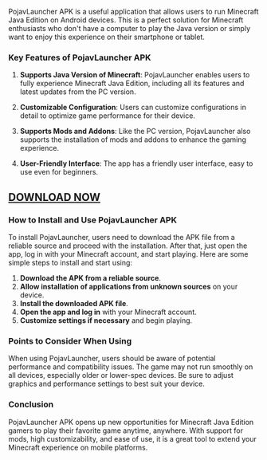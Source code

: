 PojavLauncher APK is a useful application that allows users to run Minecraft Java Edition on Android devices. This is a perfect solution for Minecraft enthusiasts who don't have a computer to play the Java version or simply want to enjoy this experience on their smartphone or tablet.

### Key Features of PojavLauncher APK

1. **Supports Java Version of Minecraft**: PojavLauncher enables users to fully experience Minecraft Java Edition, including all its features and latest updates from the PC version.

2. **Customizable Configuration**: Users can customize configurations in detail to optimize game performance for their device.

3. **Supports Mods and Addons**: Like the PC version, PojavLauncher also supports the installation of mods and addons to enhance the gaming experience.

4. **User-Friendly Interface**: The app has a friendly user interface, easy to use even for beginners.

## [DOWNLOAD NOW](https://pojavlauncher.modfyp.com/)

### How to Install and Use PojavLauncher APK

To install PojavLauncher, users need to download the APK file from a reliable source and proceed with the installation. After that, just open the app, log in with your Minecraft account, and start playing. Here are some simple steps to install and start using:

1. **Download the APK from a reliable source**.
2. **Allow installation of applications from unknown sources** on your device.
3. **Install the downloaded APK file**.
4. **Open the app and log in** with your Minecraft account.
5. **Customize settings if necessary** and begin playing.

### Points to Consider When Using

When using PojavLauncher, users should be aware of potential performance and compatibility issues. The game may not run smoothly on all devices, especially older or lower-spec devices. Be sure to adjust graphics and performance settings to best suit your device.

### Conclusion

PojavLauncher APK opens up new opportunities for Minecraft Java Edition gamers to play their favorite game anytime, anywhere. With support for mods, high customizability, and ease of use, it is a great tool to extend your Minecraft experience on mobile platforms.
